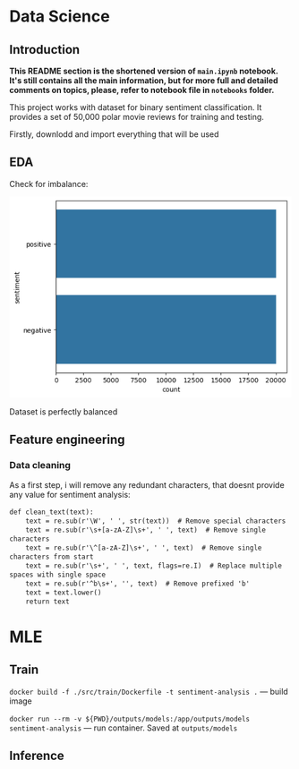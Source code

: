 # Data Science

## Introduction

**This README section is the shortened version of `main.ipynb` notebook. It's still contains all the main information, but for more full and detailed comments on topics, please, refer to notebook file in `notebooks` folder.**

This project works with dataset for binary sentiment classification. It provides a set of 50,000 polar movie reviews for training and testing.

Firstly, downlodd and import everything that will be used

## EDA

Check for imbalance:

![alt text](assets/image.png)

Dataset is perfectly balanced

## Feature engineering

### Data cleaning

As a first step, i will remove any redundant characters, that doesnt provide any value for sentiment analysis:

```
def clean_text(text):
    text = re.sub(r'\W', ' ', str(text))  # Remove special characters
    text = re.sub(r'\s+[a-zA-Z]\s+', ' ', text)  # Remove single characters
    text = re.sub(r'\^[a-zA-Z]\s+', ' ', text)  # Remove single characters from start
    text = re.sub(r'\s+', ' ', text, flags=re.I)  # Replace multiple spaces with single space
    text = re.sub(r'^b\s+', '', text)  # Remove prefixed 'b'
    text = text.lower()
    return text
```

# MLE

## Train

`docker build -f ./src/train/Dockerfile -t sentiment-analysis .` — build image

`docker run --rm -v ${PWD}/outputs/models:/app/outputs/models sentiment-analysis` — run container. Saved at `outputs/models`

## Inference
